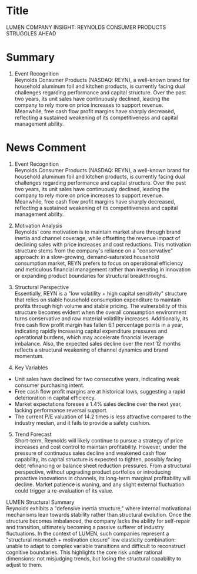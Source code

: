 # Title
LUMEN COMPANY INSIGHT: REYNOLDS CONSUMER PRODUCTS STRUGGLES AHEAD

# Summary
1. Event Recognition  
Reynolds Consumer Products (NASDAQ: REYN), a well-known brand for household aluminum foil and kitchen products, is currently facing dual challenges regarding performance and capital structure. Over the past two years, its unit sales have continuously declined, leading the company to rely more on price increases to support revenue. Meanwhile, free cash flow profit margins have sharply decreased, reflecting a sustained weakening of its competitiveness and capital management ability.

# News Comment
1. Event Recognition  
Reynolds Consumer Products (NASDAQ: REYN), a well-known brand for household aluminum foil and kitchen products, is currently facing dual challenges regarding performance and capital structure. Over the past two years, its unit sales have continuously declined, leading the company to rely more on price increases to support revenue. Meanwhile, free cash flow profit margins have sharply decreased, reflecting a sustained weakening of its competitiveness and capital management ability.

2. Motivation Analysis  
Reynolds' core motivation is to maintain market share through brand inertia and channel coverage, while offsetting the revenue impact of declining sales with price increases and cost reductions. This motivation structure stems from the company's reliance on a "conservative" approach: in a slow-growing, demand-saturated household consumption market, REYN prefers to focus on operational efficiency and meticulous financial management rather than investing in innovation or expanding product boundaries for structural breakthroughs.

3. Structural Perspective  
Essentially, REYN is a "low volatility + high capital sensitivity" structure that relies on stable household consumption expenditure to maintain profits through high volume and stable pricing. The vulnerability of this structure becomes evident when the overall consumption environment turns conservative and raw material volatility increases. Additionally, its free cash flow profit margin has fallen 6.1 percentage points in a year, indicating rapidly increasing capital expenditure pressures and operational burdens, which may accelerate financial leverage imbalance. Also, the expected sales decline over the next 12 months reflects a structural weakening of channel dynamics and brand momentum.

4. Key Variables  
- Unit sales have declined for two consecutive years, indicating weak consumer purchasing intent.  
- Free cash flow profit margins are at historical lows, suggesting a rapid deterioration in capital efficiency.  
- Market expectations foresee a 1.4% sales decline over the next year, lacking performance reversal support.  
- The current P/E valuation of 14.2 times is less attractive compared to the industry median, and it fails to provide a safety cushion.

5. Trend Forecast  
Short-term, Reynolds will likely continue to pursue a strategy of price increases and cost control to maintain profitability. However, under the pressure of continuous sales decline and weakened cash flow capability, its capital structure is expected to tighten, possibly facing debt refinancing or balance sheet reduction pressures. From a structural perspective, without upgrading product portfolios or introducing proactive innovations in channels, its long-term marginal profitability will decline. Market patience is waning, and any slight external fluctuation could trigger a re-evaluation of its value.

LUMEN Structural Summary  
Reynolds exhibits a "defensive inertia structure," where internal motivational mechanisms lean towards stability rather than structural evolution. Once the structure becomes imbalanced, the company lacks the ability for self-repair and transition, ultimately becoming a passive sufferer of industry fluctuations. In the context of LUMEN, such companies represent a "structural mismatch + motivation closure" low elasticity combination: unable to adapt to complex variable transitions and difficult to reconstruct cognitive boundaries. This highlights the core risk under rational dimensions: not misjudging trends, but losing the structural capability to adjust to them.
